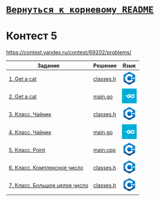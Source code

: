 # [__```Вернуться к корневому README```__](https://github.com/Teru3301/KFU/blob/main/README.md)  
# Контест 5  
https://contest.yandex.ru/contest/69202/problems/

| Задание | Решение | Язык |
| --- | --- | --- |
| [1. Get a cat](https://contest.yandex.ru/contest/69202/problems/1/) | [classes.h](https://github.com/Teru3301/KFU/blob/main/Contests/Contest-2024-10-09/01/classes.h) | [<img src="https://github.com/Teru3301/KFU/blob/main/img/cpp.png" width="40"/>]() |
| [2. Get a cat](https://contest.yandex.ru/contest/69202/problems/2/) | [main.go](https://github.com/Teru3301/KFU/blob/main/Contests/Contest-2024-10-09/02/main.go) | [<img src="https://github.com/Teru3301/KFU/blob/main/img/go.jpg" width="40"/>]() |
| [3. Класс. Чайник](https://contest.yandex.ru/contest/69202/problems/3/) | [classes.h](https://github.com/Teru3301/KFU/blob/main/Contests/Contest-2024-10-09/03/classes.h) | [<img src="https://github.com/Teru3301/KFU/blob/main/img/cpp.png" width="40"/>]() |
| [4. Класс. Чайник](https://contest.yandex.ru/contest/69202/problems/4/) | [main.go](https://github.com/Teru3301/KFU/blob/main/Contests/Contest-2024-10-09/04/main.go) | [<img src="https://github.com/Teru3301/KFU/blob/main/img/go.jpg" width="40"/>]() |
| [5. Класс. Point](https://contest.yandex.ru/contest/69202/problems/5/) | [main.cpp](https://github.com/Teru3301/KFU/blob/main/Contests/Contest-2024-10-09/05/main.cpp) | [<img src="https://github.com/Teru3301/KFU/blob/main/img/cpp.png" width="40"/>]() |
| [6. Класс. Комплексное число](https://contest.yandex.ru/contest/69202/problems/6/) | [classes.h](https://github.com/Teru3301/KFU/blob/main/Contests/Contest-2024-10-09/06/classes.h) | [<img src="https://github.com/Teru3301/KFU/blob/main/img/cpp.png" width="40"/>]() |
| [7. Класс. Большое целое число](https://contest.yandex.ru/contest/69202/problems/7/) | [classes.h](https://github.com/Teru3301/KFU/blob/main/Contests/Contest-2024-10-09/07/classes.h) | [<img src="https://github.com/Teru3301/KFU/blob/main/img/cpp.png" width="40"/>]() |
